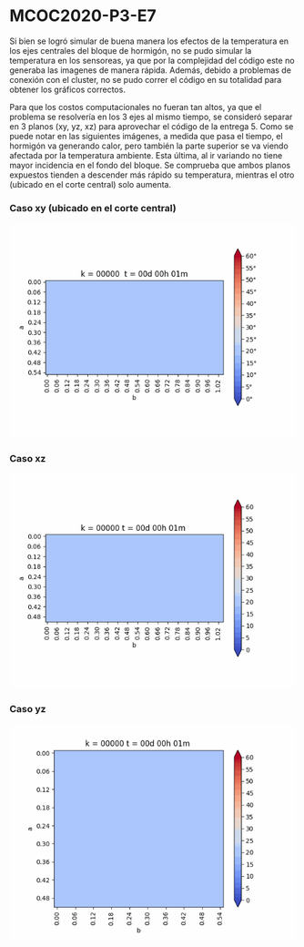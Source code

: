 # MCOC2020-P3-E7

Si bien se logró simular de buena manera los efectos de la temperatura en los ejes centrales del bloque de hormigón, no se pudo simular la temperatura en los sensoreas, ya que por la complejidad del código este no generaba las imagenes de manera rápida. Además, debido a problemas de conexión con el cluster, no se pudo correr el código en su totalidad para obtener los gráficos correctos.

Para que los costos computacionales no fueran tan altos, ya que el problema se resolvería en los 3 ejes al mismo tiempo, se consideró separar en 3 planos (xy, yz, xz) para aprovechar el código de la entrega 5. Como se puede notar en las siguientes imágenes, a medida que pasa el tiempo, el hormigón va generando calor, pero también la parte superior se va viendo afectada por la temperatura ambiente. Esta última, al ir variando no tiene mayor incidencia en el fondo del bloque. 
Se comprueba que ambos planos expuestos tienden a descender más rápido su temperatura, mientras el otro (ubicado en el corte central) solo aumenta.

### Caso xy (ubicado en el corte central)
![](caso_xy.gif) 

### Caso xz
![](caso_xz.gif)

### Caso yz
![](caso_yz.gif)
